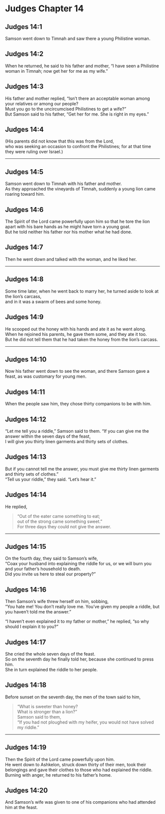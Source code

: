 # Judges Chapter 14

## Judges 14:1

Samson went down to Timnah and saw there a young Philistine woman.

## Judges 14:2

When he returned, he said to his father and mother, “I have seen a Philistine woman in Timnah; now get her for me as my wife.”

## Judges 14:3

His father and mother replied, “Isn’t there an acceptable woman among your relatives or among our people?  
Must you go to the uncircumcised Philistines to get a wife?”  
But Samson said to his father, “Get her for me. She is right in my eyes.”

## Judges 14:4

(His parents did not know that this was from the Lord,  
who was seeking an occasion to confront the Philistines; for at that time they were ruling over Israel.)

---

## Judges 14:5

Samson went down to Timnah with his father and mother.  
As they approached the vineyards of Timnah, suddenly a young lion came roaring toward him.

## Judges 14:6

The Spirit of the Lord came powerfully upon him so that he tore the lion apart with his bare hands as he might have torn a young goat.  
But he told neither his father nor his mother what he had done.

## Judges 14:7

Then he went down and talked with the woman, and he liked her.

---

## Judges 14:8

Some time later, when he went back to marry her, he turned aside to look at the lion’s carcass,  
and in it was a swarm of bees and some honey.

## Judges 14:9

He scooped out the honey with his hands and ate it as he went along.  
When he rejoined his parents, he gave them some, and they ate it too.  
But he did not tell them that he had taken the honey from the lion’s carcass.

---

## Judges 14:10

Now his father went down to see the woman, and there Samson gave a feast, as was customary for young men.

## Judges 14:11

When the people saw him, they chose thirty companions to be with him.

## Judges 14:12

“Let me tell you a riddle,” Samson said to them. “If you can give me the answer within the seven days of the feast,  
I will give you thirty linen garments and thirty sets of clothes.

## Judges 14:13

But if you cannot tell me the answer, you must give me thirty linen garments and thirty sets of clothes.”  
“Tell us your riddle,” they said. “Let’s hear it.”

## Judges 14:14

He replied,  
> “Out of the eater came something to eat;  
> out of the strong came something sweet.”  
For three days they could not give the answer.

---

## Judges 14:15

On the fourth day, they said to Samson’s wife,  
“Coax your husband into explaining the riddle for us, or we will burn you and your father’s household to death.  
Did you invite us here to steal our property?”

## Judges 14:16

Then Samson’s wife threw herself on him, sobbing,  
“You hate me! You don’t really love me. You’ve given my people a riddle, but you haven’t told me the answer.”

“I haven’t even explained it to my father or mother,” he replied, “so why should I explain it to you?”

## Judges 14:17

She cried the whole seven days of the feast.  
So on the seventh day he finally told her, because she continued to press him.  
She in turn explained the riddle to her people.

## Judges 14:18

Before sunset on the seventh day, the men of the town said to him,  
> “What is sweeter than honey?  
> What is stronger than a lion?”  
Samson said to them,  
“If you had not ploughed with my heifer, you would not have solved my riddle.”

---

## Judges 14:19

Then the Spirit of the Lord came powerfully upon him.  
He went down to Ashkelon, struck down thirty of their men, took their belongings and gave their clothes to those who had explained the riddle.  
Burning with anger, he returned to his father’s home.

## Judges 14:20

And Samson’s wife was given to one of his companions who had attended him at the feast.
